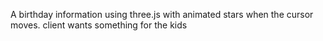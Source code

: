 A birthday information using three.js with animated stars when the cursor moves. client wants something for the kids
